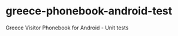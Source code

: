 greece-phonebook-android-test
=============================

Greece Visitor Phonebook for Android - Unit tests
